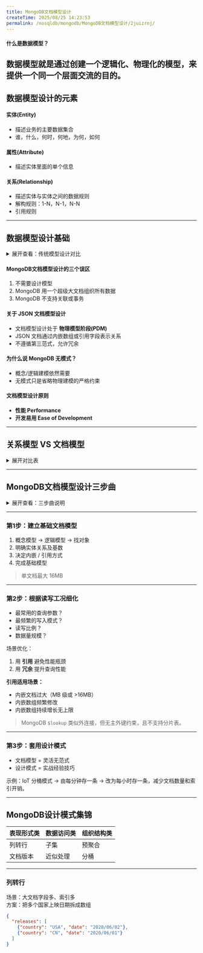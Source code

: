 ```yaml
---
title: MongoDB文档模型设计
createTime: 2025/08/25 14:23:53
permalink: /nosqldb/mongodb/MongoDB文档模型设计/2juizrnj/
---
```

#### 什么是数据模型？
数据模型就是通过创建一个逻辑化、物理化的模型，来提供一个同一个层面交流的目的。  
---
## 数据模型设计的元素
#### 实体(Entity)
- 描述业务的主要数据集合  
- 谁，什么，何时，何地，为何，如何  

#### 属性(Attribute)
- 描述实体里面的单个信息  

#### 关系(Relationship)
- 描述实体与实体之间的数据规则  
- 解构规则：1-N，N-1，N-N  
- 引用规则  

---

## 数据模型设计基础

<details>
<summary>展开查看：传统模型设计对比</summary>

|            | 模型概念 CDM | 逻辑模型 LDM | 物理模型 PDM |
| ---------- | ------------ | ------------ | ------------ |
| 目的       | 描述业务系统要管理的对象 | 基于概念模型，详细列出所有实体、实体的属性及关系 | 根据逻辑模型，结合数据库的物理结构，设计具体的表结构，字段及主外键 |
| 特点       | 概念名词描述业务，例如"联系人" | 基于业务描述，和数据库无关 | 技术实现细节，和具体数据库类型相关 |
| 使用者     | 需求分析师 | 架构师、开发者 | 开发者、DBA |

> 注意：关系型数据库遵循第三范式，例如联系人地址需将省、市、区单独存储。

</details>

#### MongoDB文档模型设计的三个误区
1. 不需要设计模型  
2. MongoDB 用一个超级大文档组织所有数据  
3. MongoDB 不支持关联或事务  

#### 关于 JSON 文档模型设计
- 文档模型设计处于 **物理模型阶段(PDM)**  
- JSON 文档通过内嵌数组或引用字段表示关系  
- 不遵循第三范式，允许冗余  

#### 为什么说 MongoDB 无模式？
- 概念/逻辑建模依然需要  
- 无模式只是省略物理建模的严格约束  

#### 文档模型设计原则
- **性能 Performance**  
- **开发易用 Ease of Development**  

---

## 关系模型 VS 文档模型

<details>
<summary>展开对比表</summary>

|   | 关系数据库 | JSON文档模型 |
|---|---|---|
| 模型设计层次 | 概念模型、逻辑模型、物理模型 | 概念模型、逻辑模型 |
| 模型实体 | 表 | 集合 |
| 模型属性 | 列 | 字段 |
| 模型关系 | 主外键 | 内嵌数组 / 引用字段 |

</details>

---

## MongoDB文档模型设计三步曲

<details>
<summary>展开查看：三步曲说明</summary>

| 步骤  | 说明 |
| ----- | ------------------------------------------------------------ |
| 第1步 | 逻辑导向：集合、字段、基础形状 |
| 第2步 | 技术导向：引用、关联，优化工况 |
| 第3步 | 模式导向：套用成熟设计模式 |

</details>

---

### 第1步：建立基础文档模型
1. 概念模型 → 逻辑模型 → 找对象  
2. 明确实体关系及基数  
3. 决定内嵌 / 引用方式  
4. 完成基础模型  

> 单文档最大 16MB  

---

### 第2步：根据读写工况细化
- 最常用的查询参数？  
- 最频繁的写入模式？  
- 读写比例？  
- 数据量规模？  

场景优化：  
1. 用 **引用** 避免性能瓶颈  
2. 用 **冗余** 提升查询性能  

**引用适用场景：**  
- 内嵌文档过大（MB 级或 >16MB）  
- 内嵌数组频繁修改  
- 内嵌数组持续增长无上限  

> MongoDB `$lookup` 类似外连接，但无主外键约束，且不支持分片表。  

---

### 第3步：套用设计模式
- 文档模型 = 灵活无范式  
- 设计模式 = 实战经验技巧  

示例：IoT 分桶模式 → 由每分钟存一条 → 改为每小时存一条，减少文档数量和索引开销。  

---

## MongoDB设计模式集锦

| 表现形式类 | 数据访问类 | 组织结构类 |
| ---------- | ---------- | ---------- |
| 列转行     | 子集       | 预聚合     |
| 文档版本   | 近似处理   | 分桶       |

---

### 列转行
场景：大文档字段多、索引多  
方案：把多个国家上映日期拆成数组  

```json
{
  "releases": [
    {"country": "USA", "date": "2020/06/02"},
    {"country": "CN", "date": "2020/06/01"}
  ]
}
